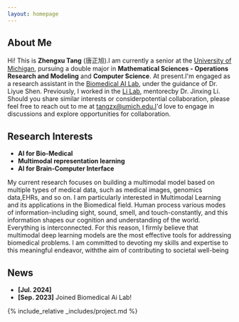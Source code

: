 ```yaml
---
layout: homepage
---
```


## About Me

Hi! This is **Zhengxu Tang** (唐正旭).I am currently a senior at the [University of Michigan](https://umich.edu), pursuing a double major in **Mathematical Sciences - Operations Research and Modeling** and **Computer Science**. At present.I'm engaged as a research assistant in the [Biomedical AI Lab](https://liyueshen.engin.umich.edu/), under the guidance of Dr. Liyue Shen. Previously, I worked in the [Li Lab](https://www.labli.net/), mentorecby Dr. Jinxing Li.
Should you share similar interests or considerpotential collaboration, please feel free to reach out to me at tangzx@umich.edu.I'd love to engage in discussions and explore opportunities for collaboration.

## Research Interests

- **AI for Bio-Medical** 
- **Multimodal representation learning** 
- **AI for Brain-Computer Interface**

My current research focuses on building a multimodal model based on multiple types of medical data, such as medical images, genomics data,EHRs, and so on. I am particularly interested in Multimodal Learning and its applications in the Biomedical field. Human process various modes of information-including sight, sound, smell, and touch-constantly, and this information shapes our cognition and understanding of the world. Everything is interconnected. For this reason, I firmly believe that multimodal deep learning models are the most effective tools for addressing biomedical problems. l am committed to devoting my skills and expertise to this meaningful endeavor, withthe aim of contributing to societal well-being

## News
- **[Jul. 2024]** 
- **[Sep. 2023]** Joined Biomedical Ai Lab!


{% include_relative _includes/project.md %}

